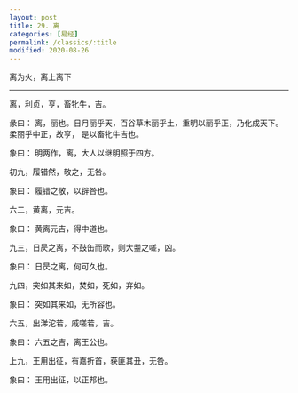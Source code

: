 ```yaml
---
layout: post
title: 29. 离
categories: [易经]
permalink: /classics/:title
modified: 2020-08-26
---
```


离为火，离上离下

---

离，利贞，亨，畜牝牛，吉。

彖曰： 离，丽也。日月丽乎天，百谷草木丽乎土，重明以丽乎正，乃化成天下。柔丽乎中正，故亨，
是以畜牝牛吉也。

象曰： 明两作，离，大人以继明照于四方。

初九，履错然，敬之，无咎。

象曰： 履错之敬，以辟咎也。

六二，黄离，元吉。

象曰： 黄离元吉，得中道也。

九三，日昃之离，不鼓缶而歌，则大耋之嗟，凶。

象曰： 日昃之离，何可久也。

九四，突如其来如，焚如，死如，弃如。

象曰： 突如其来如，无所容也。

六五，出涕沱若，戚嗟若，吉。

象曰： 六五之吉，离王公也。

上九，王用出征，有嘉折首，获匪其丑，无咎。

象曰： 王用出征，以正邦也。
